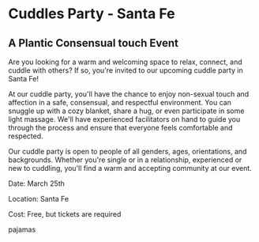 # Cuddles Party - Santa Fe

## A Plantic Consensual touch Event


Are you looking for a warm and welcoming space to relax, connect, and cuddle with others? If so, you're invited to our upcoming cuddle party in Santa Fe!

At our cuddle party, you'll have the chance to enjoy non-sexual touch and affection in a safe, consensual, and respectful environment. You can snuggle up with a cozy blanket, share a hug, or even participate in some light massage. We'll have experienced facilitators on hand to guide you through the process and ensure that everyone feels comfortable and respected.

Our cuddle party is open to people of all genders, ages, orientations, and backgrounds. Whether you're single or in a relationship, experienced or new to cuddling, you'll find a warm and accepting community at our event.

Date: March 25th

Location: Santa Fe

Cost: Free, but tickets are required


pajamas